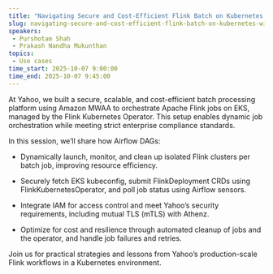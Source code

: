 ```yaml
---
title: "Navigating Secure and Cost-Efficient Flink Batch on Kubernetes with Airflow"
slug: navigating-secure-and-cost-efficient-flink-batch-on-kubernetes-with-airflow
speakers:
 - Purshotam Shah
 - Prakash Nandha Mukunthan
topics:
 - Use cases
time_start: 2025-10-07 9:00:00
time_end: 2025-10-07 9:45:00
---
```


At Yahoo, we built a secure, scalable, and cost-efficient batch processing platform using Amazon MWAA to orchestrate Apache Flink jobs on EKS, managed by the Flink Kubernetes Operator. This setup enables dynamic job orchestration while meeting strict enterprise compliance standards.

In this session, we’ll share how Airflow DAGs:

* Dynamically launch, monitor, and clean up isolated Flink clusters per batch job, improving resource efficiency.

* Securely fetch EKS kubeconfig, submit FlinkDeployment CRDs using FlinkKubernetesOperator, and poll job status using Airflow sensors.

* Integrate IAM for access control and meet Yahoo’s security requirements, including mutual TLS (mTLS) with Athenz.

* Optimize for cost and resilience through automated cleanup of jobs and the operator, and handle job failures and retries.

Join us for practical strategies and lessons from Yahoo’s production-scale Flink workflows in a Kubernetes environment.